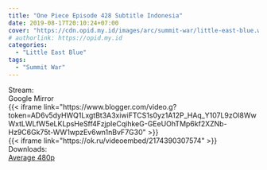 ```yaml
---
title: "One Piece Episode 428 Subtitle Indonesia"
date: 2019-08-17T20:10:24+07:00
cover: "https://cdn.opid.my.id/images/arc/summit-war/little-east-blue.webp" # Optional, cover
# authorlink: https://opid.my.id
categories:
  - "Little East Blue"
tags:
  - "Summit War"
---
```

<div class="ui menu violet borderless inverted">
  <div class="header item active">
        Stream:
    </div>
  <a class="active item" data-tab="google">
    <i class="google drive icon"></i> Google
  </a>
  <a class="item nounderline" data-tab="mirror">
    <i class="odnoklassniki icon"></i> Mirror
  </a>
</div>
<div class="ui bottom attached tab segment active" style="border:0 !important;" data-tab="google">
{{< iframe link="https://www.blogger.com/video.g?token=AD6v5dyHWQ1LxgtBt3A3xiwiFTCS1s0yz1A12P_HAq_Y107L9zOl8WwWxtLWLfW5eLKLpsHeSff4FzjpIeCqihkeG-GEeUOhTMp6kf2XZNb-Hz9C6Gk75t-WW1wpzEv6wn1nBvF7G30" >}}
</div>
<div class="ui bottom attached tab segment" style="border:0 !important;" data-tab="mirror">
{{< iframe link="https://ok.ru/videoembed/2174390307574" >}}
</div>
<div class="ui menu violet borderless inverted">
  <div class="header item active">
        Downloads:
    </div>
  <a class="item nounderline" href="https://ouo.io/5O4P6" target="_blank" rel="dofollow"><i class="google drive icon"></i>
    Average 480p</a>
</div>